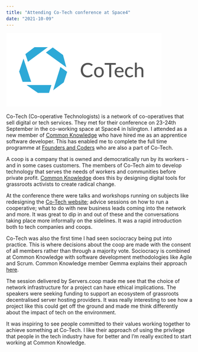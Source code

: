 ```yaml
---
title: "Attending Co-Tech conference at Space4"
date: "2021-10-09"
---
```


![Co-Tech logo](./co-tch.png)



Co-Tech (Co-operative Technologists) is a network of co-operatives that sell digital or tech services. They met for their conference on 23-24th September in the co-working space at Space4 in Islington. I attended as a new member of [Common Knowledge](https://commonknowledge.coop/) who have hired me as an apprentice software developer. This has enabled me to complete the full time programme at [Founders and Coders](https://www.foundersandcoders.com/) who are also a part of Co-Tech.

A coop is a company that is owned and democratically run by its workers - and in some cases customers. The members of Co-Tech aim to develop technology that serves the needs of workers and communities before private profit. [Common Knowledge](https://commonknowledge.coop/) does this by designing digital tools for grassroots activists to create radical change. 

At the conference there were talks and workshops running on subjects like redesigning the [Co-Tech website](https://www.coops.tech/); advice sessions on how to run a cooperative; what to do with new business leads coming into the network and more. It was great to dip in and out of these and the conversations taking place more informally on the sidelines. It was a rapid introduction both to tech companies and coops.

Co-Tech was also the first time I had seen sociocracy being put into practice. This is where decisions about the coop are made with the consent of all members rather than through a majority vote. Sociocracy is combined at Common Knowledge with software development methodologies like Agile and Scrum. Common Knowledge member Gemma explains their approach [here](https://commonknowledge.coop/writing/non-hierarchical-organising). 

The session delivered by Servers.coop made me see that the choice of network infrastructure for a project can have ethical implications. The speakers were seeking funding to support an ecosystem of grassroots decentralised server hosting providers. It was really interesting to see how a project like this could get off the ground and made me think differently about the impact of tech on the environment. 

It was inspiring to see people committed to their values working together to achieve something at Co-Tech. I like their approach of using the privilege that people in the tech industry have for better and I’m really excited to start working at Common Knowledge.

